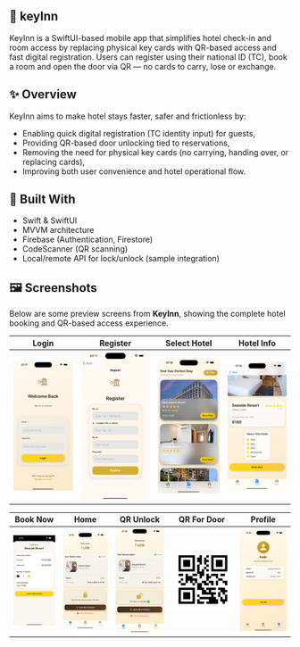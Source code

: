 ## 🔐 keyInn
KeyInn is a SwiftUI-based mobile app that simplifies hotel check-in and room access by replacing physical key cards with QR-based access and fast digital registration. Users can register using their national ID (TC), book a room and open the door via QR — no cards to carry, lose or exchange.

## ✨ Overview

KeyInn aims to make hotel stays faster, safer and frictionless by:
- Enabling quick digital registration (TC identity input) for guests,
- Providing QR-based door unlocking tied to reservations,
- Removing the need for physical key cards (no carrying, handing over, or replacing cards),
- Improving both user convenience and hotel operational flow.

## 🧰 Built With

- Swift & SwiftUI  
- MVVM architecture  
- Firebase (Authentication, Firestore)  
- CodeScanner (QR scanning)  
- Local/remote API for lock/unlock (sample integration)


## 🖼️ Screenshots

Below are some preview screens from **KeyInn**, showing the complete hotel booking and QR-based access experience.

| Login | Register | Select Hotel | Hotel Info |
|:---:|:---:|:---:|:---:|
| ![](swiftuihotelproject/screenshots/login.png) | ![](swiftuihotelproject/screenshots/register.png) | ![](swiftuihotelproject/screenshots/selectHotels.png) | ![](swiftuihotelproject/screenshots/hotelsInfo.png) |

| Book Now | Home | QR Unlock | QR For Door | Profile | 
|:---:|:---:|:---:|:---:|:---:|
| ![](swiftuihotelproject/screenshots/bookNow.png) | ![](swiftuihotelproject/screenshots/home.png) | ![](swiftuihotelproject/screenshots/qrSuccess.png) | ![](swiftuihotelproject/screenshots/qrForDoor.png) | ![](swiftuihotelproject/screenshots/profile.png) |

